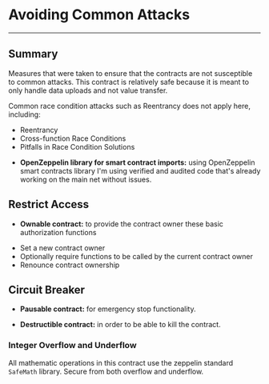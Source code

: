 # Avoiding Common Attacks

***

## Summary

Measures that were taken to ensure that the contracts are not susceptible to common attacks. This contract is relatively safe because it is meant to only handle data uploads and not value transfer.

Common race condition attacks such as Reentrancy does not apply here, including:
  - Reentrancy
  - Cross-function Race Conditions
  - Pitfalls in Race Condition Solutions

* __OpenZeppelin library for smart contract imports:__ using OpenZeppelin smart contracts library I'm using verified and audited code that's already working on the main net without issues.

## Restrict Access

* __Ownable contract:__ to provide the contract owner these basic authorization functions

- Set a new contract owner
- Optionally require functions to be called by the current contract owner
- Renounce contract ownership


## Circuit Breaker

* __Pausable contract:__ for emergency stop functionality.

* __Destructible contract:__ in order to be able to kill the contract.

### Integer Overflow and Underflow

All mathematic operations in this contract use the zeppelin standard `SafeMath` library.
Secure from both overflow and underflow.


